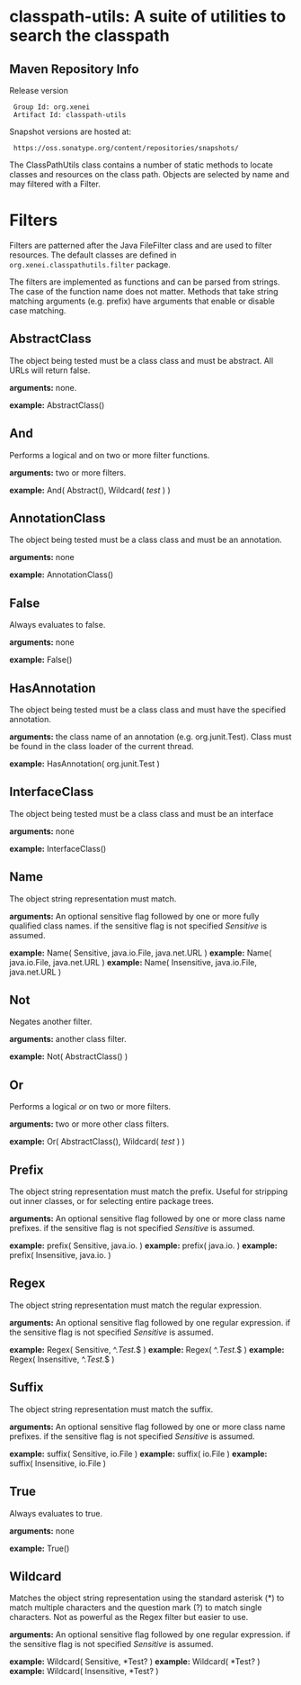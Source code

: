 classpath-utils: A suite of utilities to search the classpath 
=============================================================

Maven Repository Info 
---------------------

Release version

     Group Id: org.xenei 
     Artifact Id: classpath-utils 

Snapshot versions are hosted at:

     https://oss.sonatype.org/content/repositories/snapshots/

The ClassPathUtils class contains a number of static methods to locate classes and resources on the class path.  Objects are selected by name and may filtered with a Filter.

Filters
=======

Filters are patterned after the Java FileFilter class and are used to filter resources.  The default classes are defined in <code>org.xenei.classpathutils.filter</code> package.

The filters are implemented as functions and can be parsed from strings.  The case of the function name does not matter.  Methods that  take string matching arguments (e.g. prefix) have arguments that enable or disable case matching.


 
AbstractClass
-------------

The object being tested must be a class class and must be abstract.  All URLs will return false.

**arguments:** none.

**example:** AbstractClass()

And
---

Performs a logical and on two or more filter functions.

**arguments:** two or more filters.

**example:** And( Abstract(), Wildcard( *test* ) )

AnnotationClass
---------------

The object being tested must be a class class and must be an annotation.

**arguments:** none

**example:** AnnotationClass()

False
-----

Always evaluates to false.
		
**arguments:** none

**example:** False()
		
HasAnnotation
-------------

The object being tested must be a class class and must have the specified annotation.
		
**arguments:** the class name of an annotation (e.g. org.junit.Test).  Class must be found in the class loader of the current thread. 

**example:** HasAnnotation( org.junit.Test )


InterfaceClass
--------------

The object being tested must be a class class and must be an interface
		
**arguments:** none

**example:** InterfaceClass()


Name
----

The object string representation must match.
		
**arguments:** An optional sensitive flag followed by one or more fully qualified class names.  if the sensitive flag is not specified _Sensitive_ is assumed.

**example:** Name( Sensitive, java.io.File, java.net.URL )
**example:** Name( java.io.File, java.net.URL )
**example:** Name( Insensitive, java.io.File, java.net.URL )

Not
---

Negates another filter.

**arguments:** another class filter.

**example:** Not( AbstractClass() )


Or
--

Performs a logical _or_ on two or more filters.

**arguments:** two or more other class filters.

**example:** Or( AbstractClass(), Wildcard( *test* ) )


Prefix
------

The object string representation must match the prefix.  Useful for stripping out inner classes, or for selecting entire package trees.

**arguments:** An optional sensitive flag followed by one or more class name prefixes.  if the sensitive flag is not specified _Sensitive_ is assumed.

**example:** prefix( Sensitive, java.io. )
**example:** prefix( java.io. )
**example:** prefix( Insensitive, java.io. )


Regex
-----

The object string representation must match the regular expression.

**arguments:** An optional sensitive flag followed by one regular expression.  if the sensitive flag is not specified _Sensitive_ is assumed.

**example:** Regex( Sensitive, ^.*Test.*$ )
**example:** Regex( ^.*Test.*$  )
**example:** Regex( Insensitive, ^.*Test.*$ )

Suffix
------

The object string representation must match the suffix.  

**arguments:** An optional sensitive flag followed by one or more class name prefixes.  if the sensitive flag is not specified _Sensitive_ is assumed.

**example:** suffix( Sensitive, io.File )
**example:** suffix( io.File )
**example:** suffix( Insensitive, io.File )

True
----

Always evaluates to true.
		
**arguments:** none

**example:** True()


Wildcard
--------

Matches the object string representation using the standard asterisk (*) to match multiple characters and the question mark (?) to match single characters.  Not as powerful as the Regex filter but easier to use.

**arguments:** An optional sensitive flag followed by one regular expression.  if the sensitive flag is not specified _Sensitive_ is assumed.

**example:** Wildcard( Sensitive, *Test? )
**example:** Wildcard( *Test?  )
**example:** Wildcard( Insensitive, *Test? )



